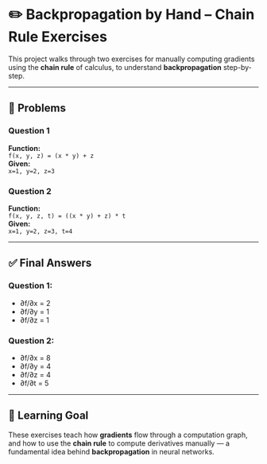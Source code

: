 # ✏️ Backpropagation by Hand – Chain Rule Exercises

This project walks through two exercises for manually computing gradients using the **chain rule** of calculus, to understand **backpropagation** step-by-step.

---

## 📌 Problems

### Question 1
**Function:**  
`f(x, y, z) = (x * y) + z`  
**Given:**  
`x=1, y=2, z=3`

### Question 2
**Function:**  
`f(x, y, z, t) = ((x * y) + z) * t`  
**Given:**  
`x=1, y=2, z=3, t=4`

---

## ✅ Final Answers

### Question 1:
- ∂f/∂x = 2  
- ∂f/∂y = 1  
- ∂f/∂z = 1  

### Question 2:
- ∂f/∂x = 8  
- ∂f/∂y = 4  
- ∂f/∂z = 4  
- ∂f/∂t = 5  

---

## 🧠 Learning Goal

These exercises teach how **gradients** flow through a computation graph, and how to use the **chain rule** to compute derivatives manually — a fundamental idea behind **backpropagation** in neural networks.
